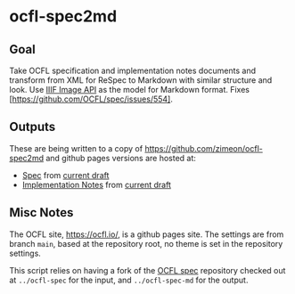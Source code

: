 # ocfl-spec2md

## Goal

Take OCFL specification and implementation notes documents and transform from XML for ReSpec to Markdown with similar structure and look. Use [IIIF Image API](https://raw.githubusercontent.com/IIIF/api/main/source/image/3.0/index.md) as the model for Markdown format. Fixes [https://github.com/OCFL/spec/issues/554].

## Outputs

These are being written to a copy of <https://github.com/zimeon/ocfl-spec2md> and github pages versions are hosted at:

* [Spec](https://zimeon.github.io/ocfl-spec/draft/spec/) from [current draft](https://ocfl.io/draft/spec/)
* [Implementation Notes](https://zimeon.github.io/ocfl-spec/draft/implementation-notes/) from [current draft](https://ocfl.io/draft/implementation-notes/)

## Misc Notes

The OCFL site, <https://ocfl.io/>, is a github pages site. The settings are from branch `main`, based at the repository root, no theme is set in the repository settings.

This script relies on having a fork of the [OCFL spec](https://github.com/OCFL/spec) repository checked out at `../ocfl-spec` for the input, and `../ocfl-spec-md` for the output.
